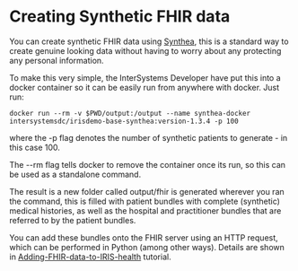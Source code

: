 # Creating Synthetic FHIR data

You can create synthetic FHIR data using [Synthea](https://synthetichealth.github.io/synthea/#home), this is a standard way to create genuine looking data without having to worry about any protecting any personal information.

To make this very simple, the InterSystems Developer have put this into a docker container so it can be easily run from anywhere with docker. Just run: 

    docker run --rm -v $PWD/output:/output --name synthea-docker intersystemsdc/irisdemo-base-synthea:version-1.3.4 -p 100

where the -p flag denotes the number of synthetic patients to generate - in this case 100. 

The --rm flag tells docker to remove the container once its run, so this can be used as a standalone command. 

The result is a new folder called output/fhir is generated wherever you ran the command, this is filled with patient bundles with complete (synthetic) medical histories, as well as the hospital and practitioner bundles that are referred to by the patient bundles. 

You can add these bundles onto the FHIR server using an HTTP request, which can be performed in Python (among other ways). Details are shown in [Adding-FHIR-data-to-IRIS-health](Adding-FHIR-data-to-IRIS-health.ipynb) tutorial. 

